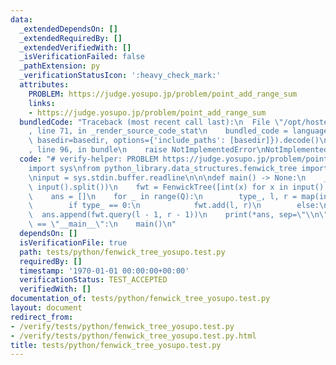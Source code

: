 ```yaml
---
data:
  _extendedDependsOn: []
  _extendedRequiredBy: []
  _extendedVerifiedWith: []
  _isVerificationFailed: false
  _pathExtension: py
  _verificationStatusIcon: ':heavy_check_mark:'
  attributes:
    PROBLEM: https://judge.yosupo.jp/problem/point_add_range_sum
    links:
    - https://judge.yosupo.jp/problem/point_add_range_sum
  bundledCode: "Traceback (most recent call last):\n  File \"/opt/hostedtoolcache/Python/3.9.1/x64/lib/python3.9/site-packages/onlinejudge_verify/documentation/build.py\"\
    , line 71, in _render_source_code_stat\n    bundled_code = language.bundle(stat.path,\
    \ basedir=basedir, options={'include_paths': [basedir]}).decode()\n  File \"/opt/hostedtoolcache/Python/3.9.1/x64/lib/python3.9/site-packages/onlinejudge_verify/languages/python.py\"\
    , line 96, in bundle\n    raise NotImplementedError\nNotImplementedError\n"
  code: "# verify-helper: PROBLEM https://judge.yosupo.jp/problem/point_add_range_sum\n\
    import sys\nfrom python_library.data_structures.fenwick_tree import FenwickTree\n\
    \ninput = sys.stdin.buffer.readline\n\n\ndef main() -> None:\n    _, Q = map(int,\
    \ input().split())\n    fwt = FenwickTree([int(x) for x in input().split()])\n\
    \    ans = []\n    for _ in range(Q):\n        type_, l, r = map(int, input().split())\n\
    \        if type_ == 0:\n            fwt.add(l, r)\n        else:\n          \
    \  ans.append(fwt.query(l - 1, r - 1))\n    print(*ans, sep=\"\\n\")\n\n\nif __name__\
    \ == \"__main__\":\n    main()\n"
  dependsOn: []
  isVerificationFile: true
  path: tests/python/fenwick_tree_yosupo.test.py
  requiredBy: []
  timestamp: '1970-01-01 00:00:00+00:00'
  verificationStatus: TEST_ACCEPTED
  verifiedWith: []
documentation_of: tests/python/fenwick_tree_yosupo.test.py
layout: document
redirect_from:
- /verify/tests/python/fenwick_tree_yosupo.test.py
- /verify/tests/python/fenwick_tree_yosupo.test.py.html
title: tests/python/fenwick_tree_yosupo.test.py
---
```

